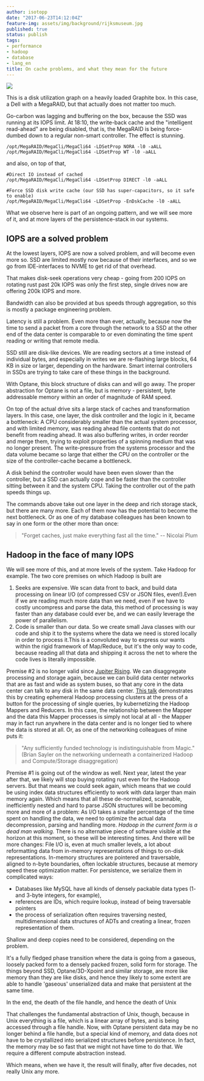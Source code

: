 ```yaml
---
author: isotopp
date: "2017-06-23T14:12:04Z"
feature-img: assets/img/background/rijksmuseum.jpg
published: true
status: publish
tags:
- performance
- hadoop
- database
- lang_en
title: On cache problems, and what they mean for the future
---
```

![](/uploads/2017/06/ssd-problem.jpg)

This is a disk utilization graph on a heavily loaded Graphite box. In this
case, a Dell with a MegaRAID, but that actually does not matter too much.

Go-carbon was lagging and buffering on the box, because the SSD was running
at its IOPS limit. At 18:10, the write-back cache and the "intelligent
read-ahead" are being disabled, that is, the MegaRAID is being force-dumbed
down to a regular non-smart controller. The effect is stunning. 

```console
/opt/MegaRAID/MegaCli/MegaCli64 -LDSetProp NORA -l0 -aALL
/opt/MegaRAID/MegaCli/MegaCli64 -LDSetProp WT -l0 -aALL 
```

and also, on top of that, 
```console 
#Direct IO instead of cached 
/opt/MegaRAID/MegaCli/MegaCli64 -LDSetProp DIRECT -l0 -aALL 

#Force SSD disk write cache (our SSD has super-capacitors, so it safe to enable)
/opt/MegaRAID/MegaCli/MegaCli64 -LDSetProp -EnDskCache -l0 -aALL 
``` 

What we observe here is part of an ongoing pattern, and we
will see more of it, and at more layers of the persistence-stack in our
systems. 

## IOPS are a solved problem

At the lowest layers, IOPS are now a solved problem, and will become even
more so. SSD are limited mostly now because of their interfaces, and so we
go from IDE-interfaces to NVME to get rid of that overhead.

That makes disk-seek operations very cheap - going from 200 IOPS on rotating
rust past 20k IOPS was only the first step, single drives now are offering
200k IOPS and more.

Bandwidth can also be provided at bus speeds through aggregation, so this is
mostly a package engineering problem.

Latency is still a problem. Even more than ever, actually, because now the
time to send a packet from a core through the network to a SSD at the other
end of the data center is comparable to or even dominating the time spent
reading or writing that remote media.

SSD still are disk-like devices. We are reading sectors at a time instead of
individual bytes, and especially in writes we are re-flashing large blocks,
64 KB in size or larger, depending on the hardware. Smart internal
controllers in SSDs are trying to take care of these things in the
background.

With Optane, this block structure of disks can and will go away. The proper
abstraction for Optane is not a file, but is memory - persistent, byte
addressable memory within an order of magnitude of RAM speed.

On top of the actual drive sits a large stack of caches and transformation
layers. In this case, one layer, the disk controller and the logic in it,
became a bottleneck: A CPU considerably smaller than the actual system
processor, and with limited memory, was reading ahead file contents that do
not benefit from reading ahead. It was also buffering writes, in order
reorder and merge them, trying to exploit properties of a spinning medium
that was no longer present. The write-pressure from the systems processor
and the data volume became so large that either the CPU on the controller or
the size of the controller-cache became a bottleneck.

A disk behind the controller would have been even slower than the
controller, but a SSD can actually cope and be faster than the controller
sitting between it and the system CPU. Taking the controller out of the path
speeds things up. 

The commands above take out one layer in the deep and rich storage stack,
but there are many more. Each of them now has the potential to become the
next bottleneck. Or as one of my database colleagues has been known to say
in one form or the other more than once:

> "Forget caches, just make everything fast all the time." -- Nicolai Plum

## Hadoop in the face of many IOPS

We will see more of this, and at more levels of the system. Take Hadoop for
example. The two core premises on which Hadoop is built are

1. Seeks are expensive. We scan data front to back, and build data
processing on linear I/O (of compressed CSV or JSON files, even!).Even if we
are reading much more data than we need, even if we have to costly
uncompress and parse the data, this method of processing is way faster than
any database could ever be, and we can easily leverage the power of
parallelism.
2. Code is smaller than our data. So we create small Java classes with our
code and ship it to the systems where the data we need is stored locally in
order to process it.This is a convoluted way to express our wants within the
rigid framework of Map/Reduce, but it's the only way to code, because
reading all that data and shipping it across the net to where the code lives
is literally impossible.

Premise #2 is no longer valid since 
[Jupiter Rising](https://conferences.sigcomm.org/sigcomm/2015/pdf/papers/p183.pdf).
We can disaggregate processing and storage again, because we can build data
center networks that are as fast and wide as system buses, so that any core
in the data center can talk to any disk in the same data center. 
[This talk](https://www.youtube.com/watch?v=NfxvjWSgplU) demonstrates this by
creating ephemeral Hadoop processing clusters at the press of a button for
the processing of single queries, by kubernetizing the Hadoop Mappers and
Reducers. In this case, the relationship between the Mapper and the data
this Mapper processes is simply not local at all - the Mapper may in fact
run anywhere in the data center and is no longer tied to where the data is
stored at all. Or, as one of the networking colleagues of mine puts it:

> "Any sufficiently funded technology is indistinguishable from Magic."
> (Brian Sayler on the networking underneath a containerized Hadoop and
> Compute/Storage disaggregation)

Premise #1 is going out of the window as well. Next year, latest the year
after that, we likely will stop buying rotating rust even for the Hadoop
servers. But that means we could seek again, which means that we could be
using index data structures efficiently to work with data larger than main
memory again. Which means that all these de-normalized, scannable,
inefficiently nested and hard to parse JSON structures will be becoming more
and more of a problem: As I/O takes a smaller percentage of the time spent
on handling the data, we need to optimize the actual data decompression,
parsing and handling more. _Hadoop in the current form is a dead man
walking._ There is no alternative piece of software visible at the horizon
at this moment, so these will be interesting times. And there will be more
changes: File I/O is, even at much smaller levels, a lot about reformatting
data from in-memory representations of things to on-disk representations.
In-memory structures are pointered and traversable, aligned to n-byte
boundaries, often lockable structures, because at memory speed these
optimization matter. For persistence, we serialize them in complicated ways:

- Databases like MySQL have all kinds of densely packable data types (1- and
  3-byte integers, for example),
- references are IDs, which require lookup, instead of being traversable
  pointers
- the process of serialization often requires traversing nested,
  multidimensional data structures of ADTs and creating a linear, frozen
  representation of them.

Shallow and deep copies need to be considered, depending on the problem.

It's a fully fledged phase transition where the data is going from a
gaseous, loosely packed form to a densely packed frozen, solid form for
storage. The things beyond SSD, Optane/3D-Xpoint and similar storage, are
more like memory than they are like disks, and hence they likely to some
extent are able to handle 'gaseous' unserialized data and make that
persistent at the same time. 

In the end, the death of the file handle, and hence the death of Unix

That challenges the fundamental abstraction of Unix, though, because in Unix
everything is a file, which is a linear array of bytes, and is being
accessed through a file handle. Now, with Optane persistent data may be no
longer behind a file handle, but a special kind of memory, and data does not
have to be crystallized into serialized structures before persistence. In
fact, the memory may be so fast that we might not have time to do that. We
require a different compute abstraction instead. 

Which means, when we have it, the result will finally, after five decades,
not really Unix any more.

